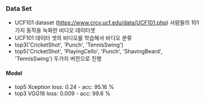 ### Data Set

* UCF101 dataset (https://www.crcv.ucf.edu/data/UCF101.php) 사람들의 101가지 동작을 녹화한 비디오 데이터셋
* UCF101 데이터 셋의 비디오를 학습해서 비디오 분류
* top3('CricketShot', 'Punch', 'TennisSwing') 
* top5('CricketShot', 'PlayingCello', 'Punch', 'ShavingBeard', 'TennisSwing') 두가지 버전으로 진행

#### Model

* top5 Xception loss: 0.24 - acc: 95.16 %
* top3 VGG16 loss: 0.009 - acc: 99.6 %
